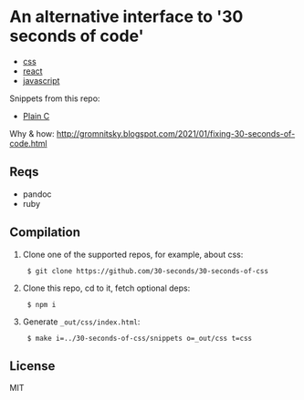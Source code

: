 # An alternative interface to '30 seconds of code'

* [css](http://gromnitsky.users.sourceforge.net/articles/alt30soc/css/)
* [react](http://gromnitsky.users.sourceforge.net/articles/alt30soc/react/)
* [javascript](http://gromnitsky.users.sourceforge.net/articles/alt30soc/js/)

Snippets from this repo:

* [Plain C](http://gromnitsky.users.sourceforge.net/articles/alt30soc/c/)

Why & how: http://gromnitsky.blogspot.com/2021/01/fixing-30-seconds-of-code.html

## Reqs

* pandoc
* ruby

## Compilation

1. Clone one of the supported repos, for example, about css:

        $ git clone https://github.com/30-seconds/30-seconds-of-css

2. Clone this repo, cd to it, fetch optional deps:

        $ npm i

3. Generate `_out/css/index.html`:

        $ make i=../30-seconds-of-css/snippets o=_out/css t=css

## License

MIT
